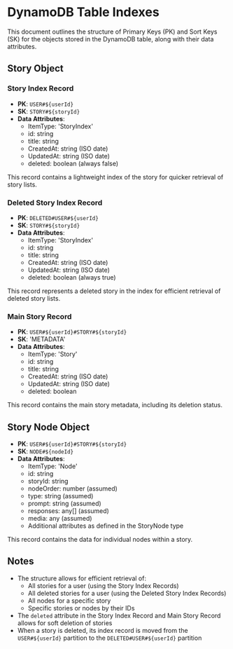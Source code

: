 # DynamoDB Table Indexes

This document outlines the structure of Primary Keys (PK) and Sort Keys (SK) for the objects stored in the DynamoDB table, along with their data attributes.

## Story Object

### Story Index Record

- **PK**: `USER#${userId}`
- **SK**: `STORY#${storyId}`
- **Data Attributes**:
  - ItemType: 'StoryIndex'
  - id: string
  - title: string
  - CreatedAt: string (ISO date)
  - UpdatedAt: string (ISO date)
  - deleted: boolean (always false)

This record contains a lightweight index of the story for quicker retrieval of story lists.

### Deleted Story Index Record

- **PK**: `DELETED#USER#${userId}`
- **SK**: `STORY#${storyId}`
- **Data Attributes**:
  - ItemType: 'StoryIndex'
  - id: string
  - title: string
  - CreatedAt: string (ISO date)
  - UpdatedAt: string (ISO date)
  - deleted: boolean (always true)

This record represents a deleted story in the index for efficient retrieval of deleted story lists.

### Main Story Record

- **PK**: `USER#${userId}#STORY#${storyId}`
- **SK**: 'METADATA'
- **Data Attributes**:
  - ItemType: 'Story'
  - id: string
  - title: string
  - CreatedAt: string (ISO date)
  - UpdatedAt: string (ISO date)
  - deleted: boolean

This record contains the main story metadata, including its deletion status.

## Story Node Object

- **PK**: `USER#${userId}#STORY#${storyId}`
- **SK**: `NODE#${nodeId}`
- **Data Attributes**:
  - ItemType: 'Node'
  - id: string
  - storyId: string
  - nodeOrder: number (assumed)
  - type: string (assumed)
  - prompt: string (assumed)
  - responses: any[] (assumed)
  - media: any (assumed)
  - Additional attributes as defined in the StoryNode type

This record contains the data for individual nodes within a story.

## Notes

- The structure allows for efficient retrieval of:
  - All stories for a user (using the Story Index Records)
  - All deleted stories for a user (using the Deleted Story Index Records)
  - All nodes for a specific story
  - Specific stories or nodes by their IDs
- The `deleted` attribute in the Story Index Record and Main Story Record allows for soft deletion of stories
- When a story is deleted, its index record is moved from the `USER#${userId}` partition to the `DELETED#USER#${userId}` partition
